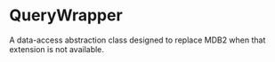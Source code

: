 QueryWrapper
============

A data-access abstraction class designed to replace MDB2 when that extension is not available.
